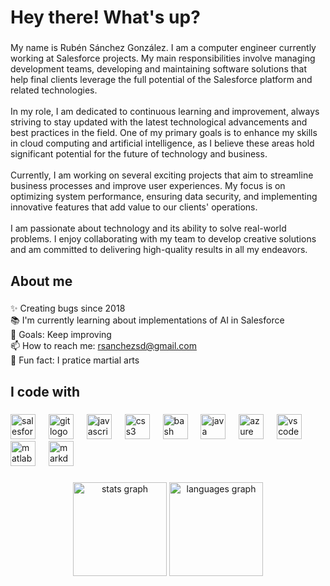 <h1 align="left">Hey there! What's up?</h1>

###

<p align="left">My name is Rubén Sánchez González. I am a computer engineer currently working at Salesforce projects. My main responsibilities involve managing development teams, developing and maintaining software solutions that help final clients leverage the full potential of the Salesforce platform and related technologies.<br><br>In my role, I am dedicated to continuous learning and improvement, always striving to stay updated with the latest technological advancements and best practices in the field. One of my primary goals is to enhance my skills in cloud computing and artificial intelligence, as I believe these areas hold significant potential for the future of technology and business.<br><br>Currently, I am working on several exciting projects that aim to streamline business processes and improve user experiences. My focus is on optimizing system performance, ensuring data security, and implementing innovative features that add value to our clients' operations.<br><br>I am passionate about technology and its ability to solve real-world problems. I enjoy collaborating with my team to develop creative solutions and am committed to delivering high-quality results in all my endeavors.</p>

###

<h2 align="left">About me</h2>

###

<p align="left">✨ Creating bugs since 2018<br>📚 I'm currently learning about implementations of AI in Salesforce<br>🎯 Goals: Keep improving<br>📫 How to reach me: <a href="mailto:rsanchezsd@gmail.com">rsanchezsd@gmail.com</a><br>🎲 Fun fact: I pratice martial arts</p>

###

<h2 align="left">I code with</h2>

###

<div align="left">
  <img src="https://cdn.jsdelivr.net/gh/devicons/devicon/icons/salesforce/salesforce-original.svg" height="40" alt="salesforce logo"  />
  <img width="13" />
  <img src="https://cdn.jsdelivr.net/gh/devicons/devicon/icons/git/git-original.svg" height="40" alt="git logo"  />
  <img width="13" />
  <img src="https://cdn.jsdelivr.net/gh/devicons/devicon/icons/javascript/javascript-original.svg" height="40" alt="javascript logo"  />
  <img width="13" />
  <img src="https://cdn.jsdelivr.net/gh/devicons/devicon/icons/css3/css3-original.svg" height="40" alt="css3 logo"  />
  <img width="13" />
  <img src="https://cdn.jsdelivr.net/gh/devicons/devicon/icons/bash/bash-original.svg" height="40" alt="bash logo"  />
  <img width="13" />
  <img src="https://cdn.jsdelivr.net/gh/devicons/devicon/icons/java/java-original.svg" height="40" alt="java logo"  />
  <img width="13" />
  <img src="https://cdn.jsdelivr.net/gh/devicons/devicon/icons/azure/azure-original.svg" height="40" alt="azure logo"  />
  <img width="13" />
  <img src="https://cdn.jsdelivr.net/gh/devicons/devicon/icons/vscode/vscode-original.svg" height="40" alt="vscode logo"  />
  <img width="13" />
  <img src="https://cdn.jsdelivr.net/gh/devicons/devicon/icons/matlab/matlab-original.svg" height="40" alt="matlab logo"  />
  <img width="13" />
  <img src="https://cdn.jsdelivr.net/gh/devicons/devicon/icons/markdown/markdown-original.svg" height="40" alt="markdown logo"  />
</div>

###

###

<div align="center">
  <img src="https://github-readme-stats.vercel.app/api?username=rubnsanchz&hide_title=false&hide_rank=false&show_icons=true&include_all_commits=true&count_private=true&disable_animations=false&theme=dracula&locale=en&hide_border=false" height="150" alt="stats graph"  />
  <img src="https://github-readme-stats.vercel.app/api/top-langs?username=rubnsanchz&locale=en&hide_title=false&layout=compact&card_width=320&langs_count=5&theme=dracula&hide_border=false" height="150" alt="languages graph"  />
</div>

###
